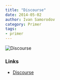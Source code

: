```yaml
---
title: "Discourse"
date: 2014-05-02
author: Ivan Samorodov
category: Primer
tags: 
- primer
---
```


![Discourse](http://www.discourse.org/images/logo.png)

### Links

- [Discourse](http://www.discourse.org)
